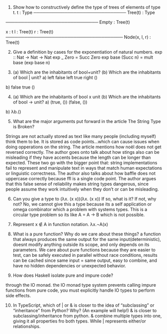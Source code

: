 1. Show how to constructively define the type of trees of elements of type t.
t : Type
────────────────────────────── 
Tree(t) : Type

────────────────────────────── 
Empty : Tree(t)

x : t    l : Tree(t)    r : Tree(t)
────────────────────────────────────── 
Node(x, l, r) : Tree(t)

2. Give a definition by cases for the exponentiation of natural numbers.
exp :: Nat -> Nat -> Nat
exp _ Zero = Succ Zero
exp base (Succ n) = mult base (exp base n)

3. (a) Which are the inhabitants of bool+unit? (b) Which are the inhabitants of bool | unit?
a) 
left false
left true
right ()

b)
false
true
()



4. (a) Which are the inhabitants of bool x unit (b) Which are the inhabitants of bool -> unit?
a)
(true, ())
(false, ())

b)
λb.()

5. What are the major arguments put forward in the article The String Type is Broken?

Strings are not actually stored as text like many people (including myself) think them to be. It is stored as code points...which can cause issues when doing opperations on the string. The article mentions how noël does not get reversed correctly. The author goes onto talk about how stings also can be misleading if they have accents because the length can be longer than expected. These two go with the bigger point that: string implementations fail to represent and manipulate text in ways that match human expectations or linguistic correctness. The author also talks about how baffle does not uppercase correctly because ffl is a single code point. The author argues that this false sense of reliability makes string types dangerous, since people assume they work intuitively when they don’t or can be misleading.

6. Can you give a type to (λx. (x x))(λx. (x x)) If so, what is it? If not, why not?
No, we cannot give this a type because its a self application or omega combinator which a problem with systems types. This is a circular type problem so its like A = A -> B which is not possible.

7. Represent x ∉ A in function notation.
λx.¬A(x)

8. What is a pure function? Why do we care about these things?
a function that always produces the same output for the same input(deterministic), doesnt modify anything outside its scope, and only depends on its parameters. We care about pure functions because they are easier to test, can be safely executed in parallel without race conditions, results can be cached since same input = same output, easy to combine, and have no hidden dependencies or unexpected behavior.
9. How does Haskell isolate pure and impure code?

through the IO monad. the IO monad type system prevents calling impure functions from pure code, you must explicitly handle IO types to perform side effects. 

10. In TypeScript, which of | or & is closer to the idea of “subclassing” or “inheritance” from Python? Why? (An example will help!)
& is closer to subclassing/inheritance from python. & combine multiple types into one, giving it all properties fro both types. While | represents either/or relationships.
